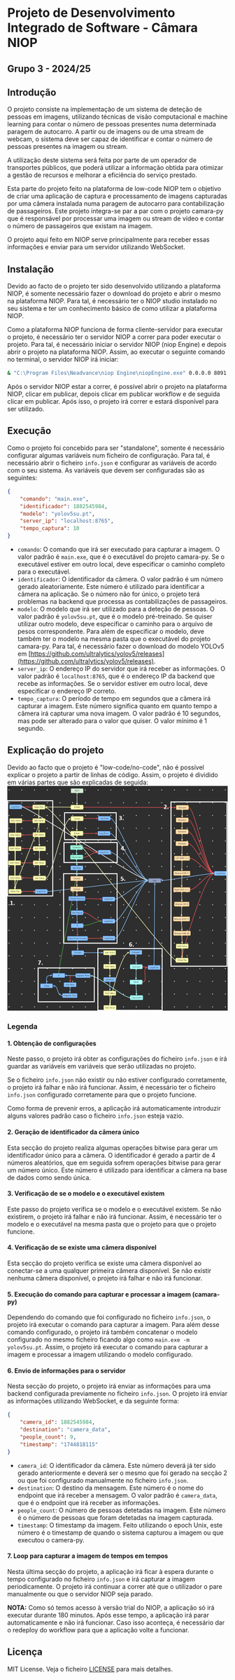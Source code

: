 # Projeto de Desenvolvimento Integrado de Software - Câmara NIOP
## Grupo 3 - 2024/25

## Introdução

O projeto consiste na implementação de um sistema de deteção de pessoas em imagens, utilizando técnicas de visão computacional e machine learning para contar o número de pessoas presentes numa determinada paragem de autocarro. A partir ou de imagens ou de uma stream de webcam, o sistema deve ser capaz de identificar e contar o número de pessoas presentes na imagem ou stream.

A utilização deste sistema será feita por parte de um operador de transportes públicos, que poderá utilizar a informação obtida para otimizar a gestão de recursos e melhorar a eficiência do serviço prestado.

Esta parte do projeto feito na plataforma de low-code NIOP tem o objetivo de criar uma aplicação de captura e processamento de imagens capturadas por uma câmera instalada numa paragem de autocarro para contabilização de passageiros. Este projeto integra-se par a par com o projeto camara-py que é responsável por processar uma imagem ou stream de vídeo e contar o número de passageiros que existam na imagem. 

O projeto aqui feito em NIOP serve principalmente para receber essas informações e enviar para um servidor utilizando WebSocket.

## Instalação

Devido ao facto de o projeto ter sido desenvolvido utilizando a plataforma NIOP, é somente necessário fazer o download do projeto e abrir o mesmo na plataforma NIOP. Para tal, é necessário ter o NIOP studio instalado no seu sistema e ter um conhecimento básico de como utilizar a plataforma NIOP.

Como a plataforma NIOP funciona de forma cliente-servidor para executar o projeto, é necessário ter o servidor NIOP a correr para poder executar o projeto. Para tal, é necessário iniciar o servidor NIOP (niop Engine) e depois abrir o projeto na plataforma NIOP. Assim, ao executar o seguinte comando no terminal, o servidor NIOP irá iniciar:
```bash
& "C:\Program Files\Neadvance\niop Engine\niopEngine.exe" 0.0.0.0 8091 2
```
Após o servidor NIOP estar a correr, é possível abrir o projeto na plataforma NIOP, clicar em publicar, depois clicar em publicar workflow e de seguida clicar em publicar. Após isso, o projeto irá correr e estará disponível para ser utilizado.

## Execução

Como o projeto foi concebido para ser "standalone", somente é necessário configurar algumas variáveis num ficheiro de configuração. Para tal, é necessário abrir o ficheiro `info.json` e configurar as variáveis de acordo com o seu sistema. As variáveis que devem ser configuradas são as seguintes:
```json
{
    "comando": "main.exe",
    "identificador": 1882545984,
    "modelo": "yolov5su.pt",
    "server_ip": "localhost:8765",
    "tempo_captura": 10
}
```
- `comando`: O comando que irá ser executado para capturar a imagem. O valor padrão é `main.exe`, que é o executável do projeto camara-py. Se o executável estiver em outro local, deve especificar o caminho completo para o executável.
- `identificador`: O identificador da câmera. O valor padrão é um número gerado aleatoriamente. Este número é utilizado para identificar a câmera na aplicação. Se o número não for único, o projeto terá problemas na backend que processa as contabilizações de passageiros.
- `modelo`: O modelo que irá ser utilizado para a deteção de pessoas. O valor padrão é `yolov5su.pt`, que é o modelo pré-treinado. Se quiser utilizar outro modelo, deve especificar o caminho para o arquivo de pesos correspondente. Para além de especificar o modelo, deve também ter o modelo na mesma pasta que o executável do projeto camara-py. Para tal, é necessário fazer o download do modelo YOLOv5 em [https://github.com/ultralytics/yolov5/releases](https://github.com/ultralytics/yolov5/releases).
- `server_ip`: O endereço IP do servidor que irá receber as informações. O valor padrão é `localhost:8765`, que é o endereço IP da backend que recebe as informações. Se o servidor estiver em outro local, deve especificar o endereço IP correto.
- `tempo_captura`: O período de tempo em segundos que a câmera irá capturar a imagem. Este número significa quanto em quanto tempo a câmera irá capturar uma nova imagem. O valor padrão é 10 segundos, mas pode ser alterado para o valor que quiser. O valor mínimo é 1 segundo.

## Explicação do projeto

Devido ao facto que o projeto é "low-code/no-code", não é possível explicar o projeto a partir de linhas de código. Assim, o projeto é dividido em várias partes que são explicadas de seguida:
![camara-niop](assets/projeto.png)

### Legenda
#### 1. Obtenção de configurações

Neste passo, o projeto irá obter as configurações do ficheiro `info.json` e irá guardar as variáveis em variáveis que serão utilizadas no projeto. 

Se o ficheiro `info.json` não existir ou não estiver configurado corretamente, o projeto irá falhar e não irá funcionar. Assim, é necessário ter o ficheiro `info.json` configurado corretamente para que o projeto funcione. 

Como forma de prevenir erros, a aplicação irá automaticamente introduzir alguns valores padrão caso o ficheiro `info.json` esteja vazio.

#### 2. Geração de identificador da câmera único

Esta secção do projeto realiza algumas operações bitwise para gerar um identificador único para a câmera. O identificador é gerado a partir de 4 números aleatórios, que em seguida sofrem operações bitwise para gerar um número único. Este número é utilizado para identificar a câmera na base de dados como sendo única.

#### 3. Verificação de se o modelo e o executável existem

Este passo do projeto verifica se o modelo e o executável existem. Se não existirem, o projeto irá falhar e não irá funcionar. Assim, é necessário ter o modelo e o executável na mesma pasta que o projeto para que o projeto funcione.

#### 4. Verificação de se existe uma câmera disponível

Esta secção do projeto verifica se existe uma câmera disponível ao conectar-se a uma qualquer primeira câmera disponível. Se não existir nenhuma câmera disponível, o projeto irá falhar e não irá funcionar.

#### 5. Execução do comando para capturar e processar a imagem (camara-py)

Dependendo do comando que foi configurado no ficheiro `info.json`, o projeto irá executar o comando para capturar a imagem. Para além desse comando configurado, o projeto irá também concatenar o modelo configurado no mesmo ficheiro ficando algo como `main.exe -m yolov5su.pt`. Assim, o projeto irá executar o comando para capturar a imagem e processar a imagem utilizando o modelo configurado. 

#### 6. Envio de informações para o servidor

Nesta secção do projeto, o projeto irá enviar as informações para uma backend configurada previamente no ficheiro `info.json`. O projeto irá enviar as informações utilizando WebSocket, e da seguinte forma:
```json
{
    "camera_id": 1882545984,
    "destination": "camera_data",
    "people_count": 9,
    "timestamp": "1744818115"
}
```
- `camera_id`: O identificador da câmera. Este número deverá já ter sido gerado anteriormente e deverá ser o mesmo que foi gerado na secção 2 ou que foi configurado manualmente no ficheiro `info.json`.
- `destination`: O destino da mensagem. Este número é o nome do endpoint que irá receber a mensagem. O valor padrão é `camera_data`, que é o endpoint que irá receber as informações. 
- `people_count`: O número de pessoas detetadas na imagem. Este número é o número de pessoas que foram detetadas na imagem capturada.
- `timestamp`: O timestamp da imagem. Feito utilizando o epoch Unix, este número é o timestamp de quando o sistema capturou a imagem ou que executou o camera-py.

#### 7. Loop para capturar a imagem de tempos em tempos

Nesta última secção do projeto, a aplicação irá ficar à espera durante o tempo configurado no ficheiro `info.json` e irá capturar a imagem periodicamente. O projeto irá continuar a correr até que o utilizador o pare manualmente ou que o servidor NIOP seja parado. 

**NOTA:** Como só temos acesso à versão trial do NIOP, a aplicação só irá executar durante 180 minutos. Após esse tempo, a aplicação irá parar automaticamente e não irá funcionar. Caso isso aconteça, é necessário dar o redeploy do workflow para que a aplicação volte a funcionar.

## Licença

MIT License. Veja o ficheiro [LICENSE](LICENSE) para mais detalhes.
